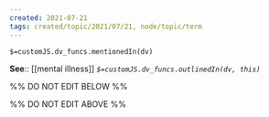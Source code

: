 ```yaml
---
created: 2021-07-21
tags: created/topic/2021/07/21, node/topic/term
---
```

`$=customJS.dv_funcs.mentionedIn(dv)`


**See**:: [[mental illness]]
*`$=customJS.dv_funcs.outlinedIn(dv, this)`*

%% DO NOT EDIT BELOW %%

%% DO NOT EDIT ABOVE %%
